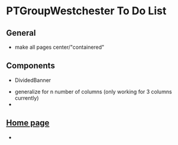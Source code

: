 # PTGroupWestchester To Do List
## General
* make all pages center/"containered"

## Components
*  DividedBanner
  - generalize for n number of columns (only working for 3 columns currently)
  - 


## [Home page](src\components\pages\Home.js)
* 